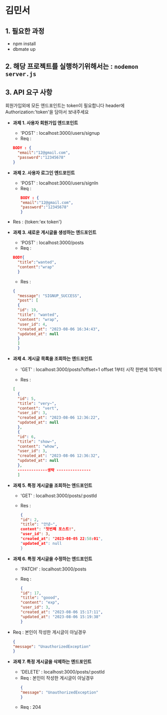 <br></br>

# 김민서

## 1. 필요한 과정

- npm install
- dbmate up

## 2. 해당 프로젝트를 실행하기위해서는 : `nodemon server.js`

## 3. API 요구 사항

회원가입외에 모든 엔드포인트는 token이 필요합니다 header에 Authorization:'token'을 담아서 보내주세요

- **과제 1. 사용자 회원가입 엔드포인트**

  - 'POST' : localhost:3000/users/signup
  - Req :

  ```JSON
  BODY : {
    "email":"12@gmail.com",
    "password":"12345678"
  }
  ```

- **과제 2. 사용자 로그인 엔드포인트**

  - 'POST' : localhost:3000/users/signIn
  - Req :
    ```JSON
    BODY : {
    "email":"12@gmail.com",
    "password":"12345678"
    }
    ```

- Res : {token:'ex token'}

- **과제 3. 새로운 게시글을 생성하는 엔드포인트**

  - 'POST' : localhost:3000/posts
  - Req :

  ```JSON
  BODY{
    "title":"wanted",
    "content":"wrap"
    }
  ```

  - Res :

  ```JSON
  {
    "message": "SIGNUP_SUCCESS",
    "post": [
    {
    "id": 19,
    "title": "wanted",
    "content": "wrap",
    "user_id": 4,
    "created_at": "2023-08-06 16:34:43",
    "updated_at": null
    }
    ]
    }
  ```

- **과제 4. 게시글 목록을 조회하는 엔드포인트**

  - 'GET' : localhost:3000/posts?offset=1
    offset 1부터 시작 한번에 10개씩

  - Res :

  ```JSON
  [
    {
    "id": 5,
    "title": "very~",
    "content": "vert",
    "user_id": 3,
    "created_at": "2023-08-06 12:36:22",
    "updated_at": null
    },
    {
    "id": 6,
    "title": "show~",
    "content": "whow",
    "user_id": 3,
    "created_at": "2023-08-06 12:36:32",
    "updated_at": null
    },
    -------------생략 ---------------
    ]

  ```

- **과제 5. 특정 게시글을 조회하는 엔드포인트**

  - 'GET' : localhost:3000/posts/:postId
  - Res :

    ```JSON
    {
    "id": 2,
    "title": "안녕~",
    content": "첫번째 포스트!",
    "user_id": 3,
    "created_at": "2023-08-05 22:58:01",
    "updated_at": null
    }
    ```

- **과제 6. 특정 게시글을 수정하는 엔드포인트**

  - 'PATCH' : localhost:3000/posts
  - Req :

    ```JSON
    {
    "id": 17,
    "title": "goood",
    "content": "exp",
    "user_id": 3,
    "created_at": "2023-08-06 15:17:11",
    "updated_at": "2023-08-06 15:19:38"
    }

    ```

- Req : 본인이 작성한 게시글이 아닐경우

  ```JSON
  {
  "message": "UnauthorizedException"
  }

  ```

- **과제 7. 특정 게시글을 삭제하는 엔드포인트**
  - 'DELETE' : localhost:3000/posts/:postId
  - Req : 본인이 작성한 게시글이 아닐경우
    ```JSON
    {
    "message": "UnauthorizedException"
    }
    ```
  - Req : 204
